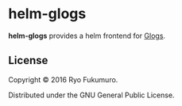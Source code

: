 # helm-glogs

**helm-glogs** provides a helm frontend for [Glogs](https://github.com/rfkm/glogs).

## License

Copyright © 2016 Ryo Fukumuro.

Distributed under the GNU General Public License.
